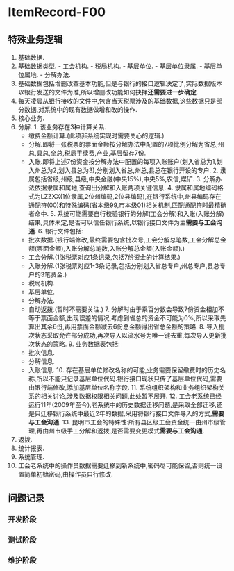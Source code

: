 # ItemRecord-F00
## 特殊业务逻辑
1. 基础数据.
  1. 基础数据类型.
    - 工会机构.
    - 税局机构.
    - 基层单位.
    - 基层单位隶属.
    - 基层单位属地.
    - 分解办法.
  2. 基础数据包括增删改查基本功能,但是与银行的接口逻辑决定了,实际数据版本以银行发送的文件为准,所以增删改功能如何抉择**还需要进一步确定**.
  3. 每天凌晨从银行接收的文件中,包含当天税票涉及的基础数据,这些数据只是部分数据,对系统中的现有数据做增和改的操作.
2. 核心业务.
  1. 分解.
    1. 该业务存在3种计算关系.
      - 缴费金额计算.(此项非系统实现时需要关心的逻辑.)
      - 分解.即将一张税票的票面金额按分解办法中配置的7项比例分解为省总,州总,县总,全总,税局手续费,产业,基层留存7份.
      - 入账.即将上述7份资金按分解办法中配置的每项入账账户(划入省总为1,划入州总为2,划入县总为3),分别划入省总,州总,县总在银行开设的专户.
    2. 隶属包括省级,州级,县级,中央金融(中央15%),中央5%,农信,煤矿.
    3. 分解办法依据隶属和属地,查询出分解和入账两项关键信息.
    4. 隶属和属地编码格式为LZZXX(1位隶属,2位州编码,2位县编码),在银行系统中,州县编码存在通配符(00)和特殊编码(省本级99,市本级01)相关机制,匹配通配符时最精确者命中.
    5. 系统可能需要自行校验银行的分解(工会分解)和入账(入账分解)结果,具体未定,是否可以信任银行系统,以银行接口文件为主**需要与工会沟通**.
    6. 银行文件包括:
      - 批次数据.(银行端修改,最终需要包含批次号,工会分解总笔数,工会分解总金额(票面金额),入账分解总笔数,入账分解总金额(入账金额).)
      - 工会分解.(1张税票对应1条记录,包括7份资金的计算结果.)
      - 入账分解.(1张税票对应1-3条记录,包括分别划入省总专户,州总专户,县总专户的3笔资金.)
      - 税局机构.
      - 基层单位.
      - 分解办法.
      - 自动返拨.(暂时不需要关注.)
    7. 分解时由于乘百分数会导致7份资金相加不等于票面金额,出现误差的情况,考虑到省总的资金不可能为0%,所以采取先算出其余6份,再用票面金额减去6份总金额得出省总金额的策略.
    8. 导入批次状态采取允许部分成功,再次导入以流水号为唯一键去重,每次导入更新批次状态的策略.
    9. 业务数据表包括:
      - 批次信息.
      - 分解信息.
      - 入账信息.
    10. 存在基层单位修改名称的可能,业务需要保留缴费时的历史名称,所以不能只记录基层单位代码.银行接口现状只传了基层单位代码,需要由银行端修改,添加基层单位名称字段.
    11. 系统组织架构和业务组织架构关系的相关讨论,涉及数据权限相关问题,此处暂不展开.
    12. 工会老系统已经运行11年(2009年至今),老系统中的历史数据迁移问题,是采取全部迁移,还是只迁移银行系统中最近2年的数据,采用将银行接口文件导入的方式,**需要与工会沟通**.
    13. 昆明市工会的特殊性:所有县区级工会资金统一由州市级管理,再由州市级手工分解和返拨,是否需要变更模式**需要与工会沟通**.
  2. 返拨.
3. 统计报表.
4. 系统管理.
  1. 工会老系统中的操作员数据需要迁移到新系统中,密码尽可能保留,否则统一设置简单初始密码,由操作员自行修改.

## 问题记录
### 开发阶段

### 测试阶段

### 维护阶段
